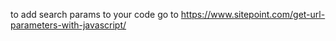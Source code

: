 to add search params to your code go to https://www.sitepoint.com/get-url-parameters-with-javascript/ 
